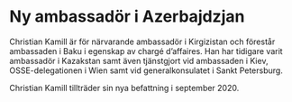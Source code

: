 # Ny ambassadör i Azerbajdzjan

Christian Kamill är för närvarande ambassadör i Kirgizistan och förestår ambassaden i Baku i egenskap av chargé d’affaires. Han har tidigare varit ambassadör i Kazakstan samt även tjänstgjort vid ambassaden i Kiev, OSSE-delegationen i Wien samt vid generalkonsulatet i Sankt Petersburg.

Christian Kamill tillträder sin nya befattning i september 2020.
